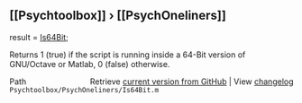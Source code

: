 ## [[Psychtoolbox]] &#8250; [[PsychOneliners]]

result = [Is64Bit](Is64Bit);  
  
Returns 1 (true) if the script is running inside a 64-Bit version of  
GNU/Octave or Matlab, 0 (false) otherwise.  
  




<div class="code_header" style="text-align:right;">
  <span style="float:left;">Path&nbsp;&nbsp;</span> <span class="counter">Retrieve <a href=
  "https://raw.github.com/Psychtoolbox-3/Psychtoolbox-3/beta/Psychtoolbox/PsychOneliners/Is64Bit.m">current version from GitHub</a> | View <a href=
  "https://github.com/Psychtoolbox-3/Psychtoolbox-3/commits/beta/Psychtoolbox/PsychOneliners/Is64Bit.m">changelog</a></span>
</div>
<div class="code">
  <code>Psychtoolbox/PsychOneliners/Is64Bit.m</code>
</div>

